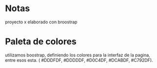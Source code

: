 # Notas
proyecto x elaborado con broostrap
# Paleta de colores
utilizamos boostrap, definiendo los colores para la interfaz de la pagina, entre esos esta. ( #DDDFDF, #DDDDDF, #D0C4DF,  #DCABDF, #C792DF).

